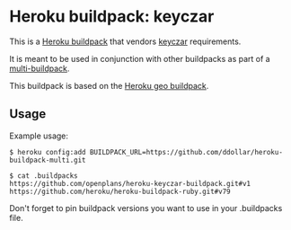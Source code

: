 Heroku buildpack: keyczar
=========================

This is a [Heroku buildpack](http://devcenter.heroku.com/articles/buildpacks) that
vendors [keyczar](http://www.keyczar.org/) requirements.

It is meant to be used in conjunction with other buildpacks as part of a
[multi-buildpack](https://github.com/ddollar/heroku-buildpack-multi).

This buildpack is based on the 
[Heroku geo buildpack](https://github.com/cyberdelia/heroku-geo-buildpack).

Usage
-----

Example usage:

    $ heroku config:add BUILDPACK_URL=https://github.com/ddollar/heroku-buildpack-multi.git

    $ cat .buildpacks
    https://github.com/openplans/heroku-keyczar-buildpack.git#v1
    https://github.com/heroku/heroku-buildpack-ruby.git#v79


Don't forget to pin buildpack versions you want to use in your .buildpacks file.
